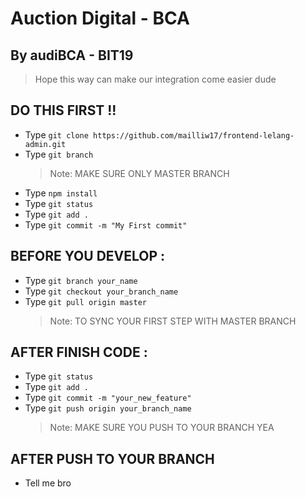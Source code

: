 # Auction Digital - BCA

## By audiBCA - BIT19

> Hope this way can make our integration come easier dude

## DO THIS FIRST !!

- Type `git clone https://github.com/mailliw17/frontend-lelang-admin.git`
- Type `git branch`
  > Note: MAKE SURE ONLY MASTER BRANCH
- Type `npm install`
- Type `git status`
- Type `git add .`
- Type `git commit -m "My First commit"`

## BEFORE YOU DEVELOP :

- Type `git branch your_name`
- Type `git checkout your_branch_name`
- Type `git pull origin master`
  > Note: TO SYNC YOUR FIRST STEP WITH MASTER BRANCH

## AFTER FINISH CODE :

- Type `git status`
- Type `git add .`
- Type `git commit -m "your_new_feature"`
- Type `git push origin your_branch_name`
  > Note: MAKE SURE YOU PUSH TO YOUR BRANCH YEA

## AFTER PUSH TO YOUR BRANCH

- Tell me bro
